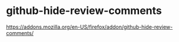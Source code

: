 # github-hide-review-comments

https://addons.mozilla.org/en-US/firefox/addon/github-hide-review-comments/
